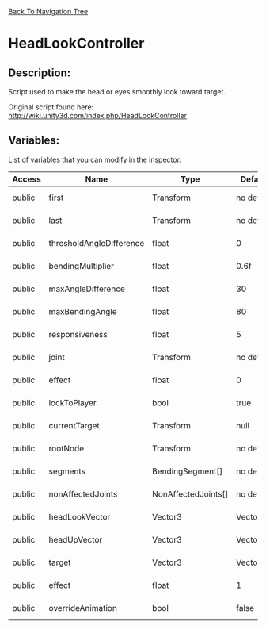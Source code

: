 [Back To Navigation Tree](https://wesleywh.github.io/GameDevRepo/docs/navigation.html)
# HeadLookController

## Description:
 Script used to make the head or eyes smoothly look toward target.

 Original script found here: http://wiki.unity3d.com/index.php/HeadLookController

## Variables:
List of variables that you can modify in the inspector.

|Access|Name|Type|Default Value|Description|
|---|---|---|---|---|
|public|first|Transform|no default|No description.|
|public|last|Transform|no default|No description.|
|public|thresholdAngleDifference|float|0|No description.|
|public|bendingMultiplier|float|0.6f|No description.|
|public|maxAngleDifference|float|30|No description.|
|public|maxBendingAngle|float|80|No description.|
|public|responsiveness|float|5|No description.|
|public|joint|Transform|no default|No description.|
|public|effect|float|0|No description.|
|public|lockToPlayer|bool|true|No description.|
|public|currentTarget|Transform|null|No description.|
|public|rootNode|Transform|no default|No description.|
|public|segments|BendingSegment[]|no default|No description.|
|public|nonAffectedJoints|NonAffectedJoints[]|no default|No description.|
|public|headLookVector|Vector3|Vector3.forward|No description.|
|public|headUpVector|Vector3|Vector3.up|No description.|
|public|target|Vector3|Vector3.zero|No description.|
|public|effect|float|1|No description.|
|public|overrideAnimation|bool|false|No description.|
